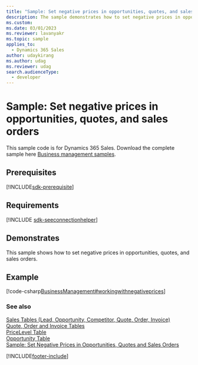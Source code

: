 ```yaml
---
title: "Sample: Set negative prices in opportunities, quotes, and sales orders (Dynamics 365 Sales)"
description: The sample demonstrates how to set negative prices in opportunities, quotes, and sales orders.
ms.custom: 
ms.date: 03/01/2023
ms.reviewer: lavanyakr
ms.topic: sample
applies_to: 
  - Dynamics 365 Sales
author: udaykirang
ms.author: udag
ms.reviewer: udag
search.audienceType: 
  - developer
---
```

# Sample: Set negative prices in opportunities, quotes, and sales orders

This sample code is for Dynamics 365 Sales. Download the complete sample here [Business management samples](https://github.com/microsoft/Dynamics365-Apps-Samples/tree/master/sales/SetNegativePricesOpportunitiesQuotesSales).

## Prerequisites
[!INCLUDE[sdk-prerequisite](../../includes/sdk-prerequisite.md)]
   
## Requirements  
[!INCLUDE [sdk-seeconnectionhelper](../../includes/sdk-seeconnectionhelper.md)]
  
## Demonstrates  
 This sample shows how to set negative prices in opportunities, quotes, and sales orders.  
  
## Example  
 [!code-csharp[BusinessManagement#workingwithnegativeprices](../../snippets/csharp/CRMV8/businessmanagement/cs/workingwithnegativeprices.cs#workingwithnegativeprices)]  
  
### See also  
 [Sales Tables (Lead, Opportunity, Competitor, Quote, Order, Invoice)](sales-entities-lead-opportunity-competitor-quote-order-invoice.md)   
 [Quote, Order and Invoice Tables](quote-order-invoice-entities.md)   
 [PriceLevel Table](entities/pricelevel.md)   
 [Opportunity Table](entities/opportunity.md)   
 [Sample: Set Negative Prices in Opportunities, Quotes and Sales Orders](sample-set-negative-prices-opportunities-quotes-sales-orders.md)


[!INCLUDE[footer-include](../../includes/footer-banner.md)]
